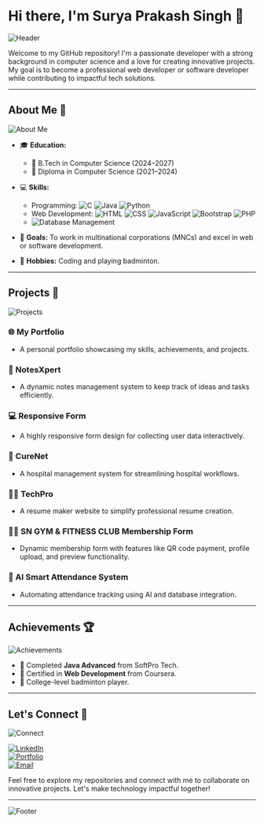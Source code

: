 # Hi there, I'm Surya Prakash Singh 👋

![Header](https://img.shields.io/badge/-Welcome%20to%20my%20GitHub-lightgrey?style=for-the-badge&logo=github&logoColor=white)

Welcome to my GitHub repository! I'm a passionate developer with a strong background in computer science and a love for creating innovative projects. My goal is to become a professional web developer or software developer while contributing to impactful tech solutions.

---

## About Me 🌟

![About Me](https://img.shields.io/badge/-About%20Me-blueviolet?style=for-the-badge&logo=aboutdotme)

- 🎓 **Education:**
  - 📘 B.Tech in Computer Science (2024–2027)
  - 📙 Diploma in Computer Science (2021–2024)

- 💻 **Skills:**
  - Programming: ![C](https://img.shields.io/badge/-C-blue?style=flat-square) ![Java](https://img.shields.io/badge/-Java-orange?style=flat-square) ![Python](https://img.shields.io/badge/-Python-blue?style=flat-square)
  - Web Development: ![HTML](https://img.shields.io/badge/-HTML-orange?style=flat-square) ![CSS](https://img.shields.io/badge/-CSS-blue?style=flat-square) ![JavaScript](https://img.shields.io/badge/-JavaScript-yellow?style=flat-square) ![Bootstrap](https://img.shields.io/badge/-Bootstrap-purple?style=flat-square) ![PHP](https://img.shields.io/badge/-PHP-blueviolet?style=flat-square)
  - ![Database Management](https://img.shields.io/badge/-Database%20Management-green?style=flat-square)

- 🚀 **Goals:** To work in multinational corporations (MNCs) and excel in web or software development.

- 🏸 **Hobbies:** Coding and playing badminton.

---

## Projects 🚧

![Projects](https://img.shields.io/badge/-Projects-ff69b4?style=for-the-badge&logo=google-lighthouse&logoColor=white)

### 🌐 My Portfolio
- A personal portfolio showcasing my skills, achievements, and projects.

### 📝 NotesXpert
- A dynamic notes management system to keep track of ideas and tasks efficiently.

### 💻 Responsive Form
- A highly responsive form design for collecting user data interactively.

### 🏥 CureNet
- A hospital management system for streamlining hospital workflows.

### 👨‍💻 TechPro
- A resume maker website to simplify professional resume creation.

### 🏋️‍♂️ SN GYM & FITNESS CLUB Membership Form
- Dynamic membership form with features like QR code payment, profile upload, and preview functionality.

### 🤖 AI Smart Attendance System
- Automating attendance tracking using AI and database integration.

---

## Achievements 🏆

![Achievements](https://img.shields.io/badge/-Achievements-yellowgreen?style=for-the-badge&logo=hackthebox&logoColor=white)

- 🏅 Completed **Java Advanced** from SoftPro Tech.
- 🏅 Certified in **Web Development** from Coursera.
- 🏸 College-level badminton player.

---

## Let's Connect 🤝

![Connect](https://img.shields.io/badge/-Let's%20Connect-lightblue?style=for-the-badge&logo=connectdevelop&logoColor=white)

[![LinkedIn](https://img.shields.io/badge/-LinkedIn-blue?style=for-the-badge&logo=Linkedin&logoColor=white)](https://www.linkedin.com/in/suryaprakashsingh96/)  
[![Portfolio](https://img.shields.io/badge/-Portfolio-brightgreen?style=for-the-badge&logo=About.me&logoColor=white)](https://suryaprakashsingh.netlify.app/)  
[![Email](https://img.shields.io/badge/-Email-red?style=for-the-badge&logo=Gmail&logoColor=white)](mailto:surya9792844645@gmail.com)

Feel free to explore my repositories and connect with me to collaborate on innovative projects. Let's make technology impactful together!

---

![Footer](https://img.shields.io/badge/-Happy%20Coding!-brightorange?style=for-the-badge&logo=smile&logoColor=white)
